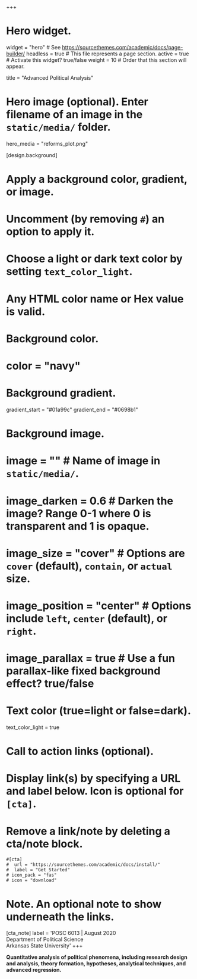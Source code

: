 +++
# Hero widget.
widget = "hero"  # See https://sourcethemes.com/academic/docs/page-builder/
headless = true  # This file represents a page section.
active = true  # Activate this widget? true/false
weight = 10  # Order that this section will appear.

title = "Advanced Political Analysis"

# Hero image (optional). Enter filename of an image in the `static/media/` folder.
hero_media = "reforms_plot.png"

[design.background]
  # Apply a background color, gradient, or image.
  #   Uncomment (by removing `#`) an option to apply it.
  #   Choose a light or dark text color by setting `text_color_light`.
  #   Any HTML color name or Hex value is valid.

  # Background color.
  # color = "navy"
  
  # Background gradient.
  gradient_start = "#01a99c"
  gradient_end = "#0698b1"
  
  # Background image.
  # image = ""  # Name of image in `static/media/`.
  # image_darken = 0.6  # Darken the image? Range 0-1 where 0 is transparent and 1 is opaque.
  # image_size = "cover"  #  Options are `cover` (default), `contain`, or `actual` size.
  # image_position = "center"  # Options include `left`, `center` (default), or `right`.
  # image_parallax = true  # Use a fun parallax-like fixed background effect? true/false
  
  # Text color (true=light or false=dark).
  text_color_light = true

# Call to action links (optional).
#   Display link(s) by specifying a URL and label below. Icon is optional for `[cta]`.
#   Remove a link/note by deleting a cta/note block.
	#[cta]
	#  url = "https://sourcethemes.com/academic/docs/install/"
	#  label = "Get Started"
 	# icon_pack = "fas"
 	# icon = "download"

# Note. An optional note to show underneath the links.
[cta_note]
  label = 'POSC 6013 | August 2020<br>Department of Political Science<br>Arkansas State University'
+++

**Quantitative analysis of political phenomena, including research design and analysis, theory formation, hypotheses, analytical techniques, and advanced regression.**

